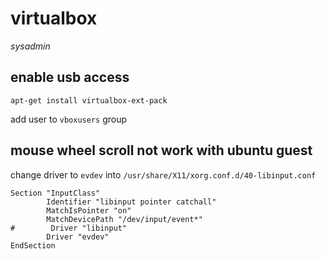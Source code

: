 # virtualbox

*sysadmin*

## enable usb access

```
apt-get install virtualbox-ext-pack
```

add user to `vboxusers` group

## mouse wheel scroll not work with ubuntu guest

change driver to `evdev` into `/usr/share/X11/xorg.conf.d/40-libinput.conf`

```
Section "InputClass"
        Identifier "libinput pointer catchall"
        MatchIsPointer "on"
        MatchDevicePath "/dev/input/event*"
#        Driver "libinput"
        Driver "evdev"
EndSection
```
